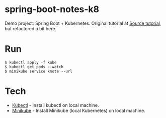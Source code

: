 # spring-boot-notes-k8
Demo project: Spring Boot + Kubernetes. 
Original tutorial at [Source tutorial](https://learnk8s.io/spring-boot-kubernetes-guide), but refactored a bit here.

# Run
```
$ kubectl apply -f kube
$ kubectl get pods --watch
$ minikube service knote --url
```


# Tech
* [Kubectl](https://kubernetes.io/docs/tasks/tools/install-kubectl-linux/) - Install kubectl on local machine.
* [Minikube](https://minikube.sigs.k8s.io/docs/start/) - Install Minikube (local Kubernetes) on local machine.
